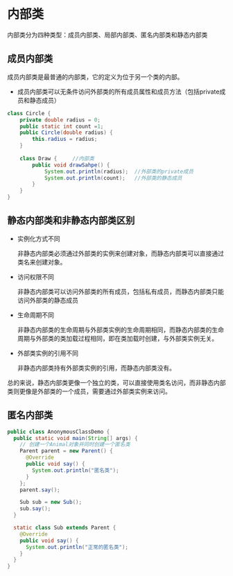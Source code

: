 # 内部类

内部类分为四种类型：成员内部类、局部内部类、匿名内部类和静态内部类

## 成员内部类

成员内部类是最普通的内部类，它的定义为位于另一个类的内部。

- 成员内部类可以无条件访问外部类的所有成员属性和成员方法（包括private成员和静态成员）

```java
class Circle {
    private double radius = 0;
    public static int count =1;
    public Circle(double radius) {
        this.radius = radius;
    }
     
    class Draw {     //内部类
        public void drawSahpe() {
            System.out.println(radius);  //外部类的private成员
            System.out.println(count);   //外部类的静态成员
        }
    }
}
```

## 静态内部类和非静态内部类区别

- 实例化方式不同
  
  非静态内部类必须通过外部类的实例来创建对象，而静态内部类可以直接通过类名来创建对象。

- 访问权限不同
  
  非静态内部类可以访问外部类的所有成员，包括私有成员，而静态内部类只能访问外部类的静态成员

- 生命周期不同

  非静态内部类的生命周期与外部类实例的生命周期相同，而静态内部类的生命周期与外部类的类加载过程相同，即在类加载时创建，与外部类实例无关。

- 外部类实例的引用不同

  非静态内部类持有外部类实例的引用，而静态内部类没有。

总的来说，静态内部类更像一个独立的类，可以直接使用类名访问，而非静态内部类则更像是外部类的一个成员，需要通过外部类实例来访问。

## 匿名内部类

```java
public class AnonymousClassDemo {
  public static void main(String[] args) {
    // 创建一个Animal对象并同时创建一个匿名类
    Parent parent = new Parent() {
      @Override
      public void say() {
        System.out.println("匿名类");
      }
    };
    parent.say();

    Sub sub = new Sub();
    sub.say();
  }

  static class Sub extends Parent {
    @Override
    public void say() {
      System.out.println("正常的匿名类");
    }
  }
}
```
